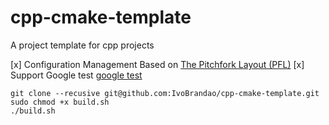 # cpp-cmake-template
A project template for cpp projects



[x] Configuration Management Based on [The Pitchfork Layout (PFL)](https://api.csswg.org/bikeshed/?force=1&url=https://raw.githubusercontent.com/vector-of-bool/pitchfork/develop/data/spec.bs#intro.bg)
[x] Support Google test [google test](https://github.com/google/googletest/)

```
git clone --recusive git@github.com:IvoBrandao/cpp-cmake-template.git
sudo chmod +x build.sh
./build.sh
```